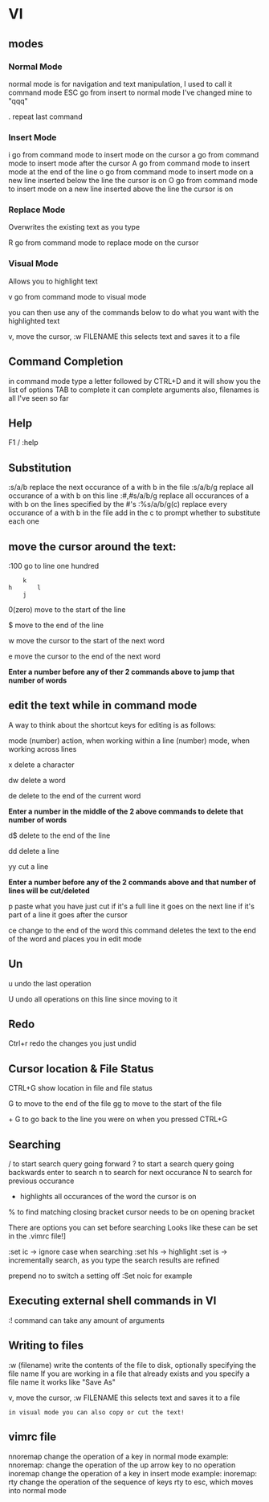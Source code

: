 # VI

## modes

### Normal Mode

normal mode is for navigation and text manipulation, I used to call it command mode
ESC	go from insert to normal mode
I've changed mine to "qqq"

. repeat last command

### Insert Mode

i		go from command mode to insert mode
		on the cursor
a		go from command mode to insert mode
		after the cursor
A		go from command mode to insert mode
		at the end of the line
o		go from command mode to insert mode
		on a new line inserted below the line the cursor is on
O		go from command mode to insert mode
		on a new line inserted above the line the cursor is on

### Replace Mode

Overwrites the existing text as you type

R		go from command mode to replace mode
		on the cursor

### Visual Mode

Allows you to highlight text

v go from command mode to visual mode

you can then use any of the commands below to do what you want with the highlighted text

v, move the cursor, :w FILENAME
	this selects text and saves it to a file

## Command Completion

in command mode type a letter followed by CTRL+D and it will show you the list of options
TAB to complete
it can complete arguments also, filenames is all I've seen so far

## Help

F1 / :help

## Substitution

:s/a/b
	replace the next occurance of a with b in the file
:s/a/b/g
	replace all occurance of a with b on this line
:#,#s/a/b/g
	replace all occurances of a with b on the lines specified by the #'s
:%s/a/b/g(c)
	replace every occurance of a with b in the file
	add in the c to prompt whether to substitute each one

## move the cursor around the text:

:100
	go to line one hundred

		k
	h		l
		j
		
0(zero)
	move to the start of the line

$
	move to the end of the line
	
w
	move the cursor to the start of the next word
	
e
	move the cursor to the end of the next word

**Enter a number before any of ther 2 commands above to jump that number of words**	

## edit the text while in command mode

A way to think about the shortcut keys for editing is as follows:

mode (number) action, when working within a line
(number) mode, when working across lines

x
	delete a character

dw
	delete a word

de 
	delete to the end of the current word
	
**Enter a number in the middle of the 2 above commands to delete that number of words**

d$
	delete to the end of the line

dd
	delete a line

yy
	cut a line
	
**Enter a number before any of the 2 commands above and that number of lines will be cut/deleted**

p
	paste what you have just cut
	if it's a full line it goes on the next line
	if it's part of a line it goes after the cursor
	
ce
	change to the end of the word
	this command deletes the text to the end of the word and places you in edit mode
	

## Un

u
	undo the last operation
	
U
	undo all operations on this line since moving to it

## Redo

Ctrl+r redo the changes you just undid


## Cursor location & File Status

CTRL+G
	show location in file and file status
	
G to move to the end of the file
gg to move to the start of the file

<number> + G to go back to the line you were on when you pressed CTRL+G

## Searching

/ to start search query going forward
? to start a search query going backwards
enter to search
n to search for next occurance
N to search for previous occurance
* highlights all occurances of the word the cursor is on

% to find matching closing bracket
	cursor needs to be on opening bracket
	
There are options you can set before searching
Looks like these can be set in the .vimrc file!]

:set ic -> ignore case when searching
:set hls -> highlight 
:set is -> incrementally search, as you type the search results are refined

prepend no to switch a setting off
:Set noic for example
	

## Executing external shell commands in VI

:!<command>
	command can take any amount of arguments
	

## Writing to files

:w (filename)
	write the contents of the file to disk, optionally specifying the file name
	If you are working in a file that already exists and you specify a file name it works like "Save As"

v, move the cursor, :w FILENAME
	this selects text and saves it to a file
	
	in visual mode you can also copy or cut the text!


## vimrc file

nnoremap
	change the operation of a key in normal mode
	example:
		nnoremap: <Up> <Nop>
			change the operation of the up arrow key to no operation
inoremap
	change the operation of a key in insert mode
	example:
		inoremap: rty <esc>
			change the operation of the sequence of keys rty to esc, which moves into normal mode
